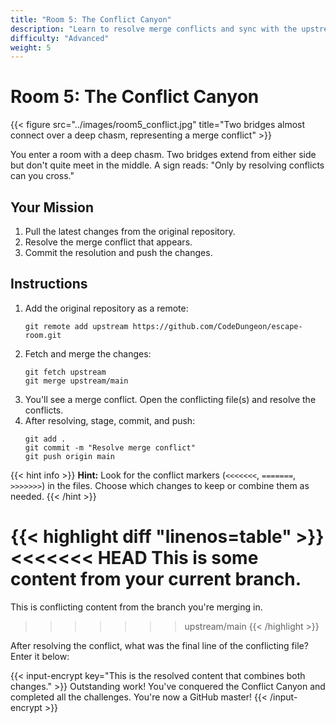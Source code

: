 ```yaml
---
title: "Room 5: The Conflict Canyon"
description: "Learn to resolve merge conflicts and sync with the upstream repository."
difficulty: "Advanced"
weight: 5
---
```


# Room 5: The Conflict Canyon

{{< figure src="../images/room5_conflict.jpg" title="Two bridges almost connect over a deep chasm, representing a merge conflict" >}}

You enter a room with a deep chasm. Two bridges extend from either side but don't quite meet in the middle. A sign reads: "Only by resolving conflicts can you cross."

## Your Mission

1. Pull the latest changes from the original repository.
2. Resolve the merge conflict that appears.
3. Commit the resolution and push the changes.

## Instructions

1. Add the original repository as a remote:
   ```
   git remote add upstream https://github.com/CodeDungeon/escape-room.git
   ```
2. Fetch and merge the changes:
   ```
   git fetch upstream
   git merge upstream/main
   ```
3. You'll see a merge conflict. Open the conflicting file(s) and resolve the conflicts.
4. After resolving, stage, commit, and push:
   ```
   git add .
   git commit -m "Resolve merge conflict"
   git push origin main
   ```

{{< hint info >}}
**Hint:** Look for the conflict markers (`<<<<<<<`, `=======`, `>>>>>>>`) in the files. Choose which changes to keep or combine them as needed.
{{< /hint >}}

{{< highlight diff "linenos=table" >}}
<<<<<<< HEAD
This is some content from your current branch.
=======
This is conflicting content from the branch you're merging in.
>>>>>>> upstream/main
{{< /highlight >}}

After resolving the conflict, what was the final line of the conflicting file? Enter it below:

{{< input-encrypt key="This is the resolved content that combines both changes." >}}
Outstanding work! You've conquered the Conflict Canyon and completed all the challenges. You're now a GitHub master!
{{< /input-encrypt >}}